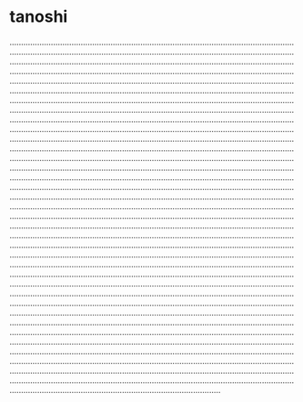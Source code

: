 # tanoshi

............................................................................................................................................................................................................................................................................................................................................................................................................................................................................................................................................................................................................................................................................................................................................................................................................................................................................................................................................................................................................................................................................................................................................................................................................................................................................................................................................................................................................................................................................................................................................................................................................................................................................................................................................................................................................................................................................................................................................................................................................................................................................................................................................................................................................................................................................................................................................................................................................................................................................................................................................................................................................................................................................................................................................................................................................................................................................................................................................................................................................................................................................................................................................................................................................................................................................................................................................................................................................................................................................................................................................................................................................................................................................................................................................................................................................................................................................................................................................................................................................................................................................................................................................................................................................................................................................................................................................................................................................................................................................................................................................................................................................................................................................................................................................